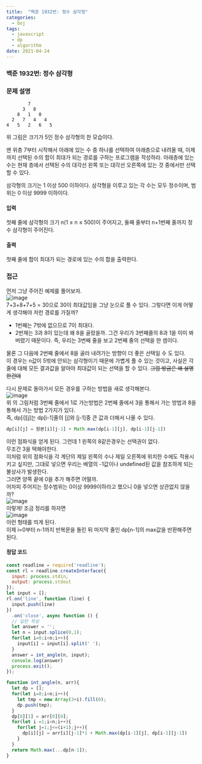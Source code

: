 ```yaml
---
title:  "백준 1932번: 정수 삼각형"
categories: 
  - boj
tags:
  - javascript
  - dp
  - algorithm
date: 2021-04-24
---
```

### 백준 1932번: 정수 삼각형

### 문제 설명 
```
        7
      3   8
    8   1   0
  2   7   4   4
4   5   2   6   5
```   
위 그림은 크기가 5인 정수 삼각형의 한 모습이다.

맨 위층 7부터 시작해서 아래에 있는 수 중 하나를 선택하여 아래층으로 내려올 때, 이제까지 선택된 수의 합이 최대가 되는 경로를 구하는 프로그램을 작성하라. 아래층에 있는 수는 현재 층에서 선택된 수의 대각선 왼쪽 또는 대각선 오른쪽에 있는 것 중에서만 선택할 수 있다.

삼각형의 크기는 1 이상 500 이하이다. 삼각형을 이루고 있는 각 수는 모두 정수이며, 범위는 0 이상 9999 이하이다.

#### 입력
첫째 줄에 삼각형의 크기 n(1 ≤ n ≤ 500)이 주어지고, 둘째 줄부터 n+1번째 줄까지 정수 삼각형이 주어진다.

#### 출력
첫째 줄에 합이 최대가 되는 경로에 있는 수의 합을 출력한다.
### 접근   
먼저 그냥 주어진 예제를 풀어보자.   
![image](https://user-images.githubusercontent.com/49264011/116062892-4d40f880-a6bf-11eb-900b-9bc4cee45cf0.png)   
7+3+8+7+5 = 30으로 30이 최대값임을 그냥 눈으로 풀 수 있다.
그렇다면 이게 어떻게 생각해야 저런 경로를 가질까?
- 1번째는 7밖에 없으므로 7이 최대다.
- 2번재는 3과 8이 있는데 왜 8을 골랐을까. 그건 우리가 3번째줄의 8과 1을 이미 봐버렸기 때문이다.
즉, 우리는 3번째 줄을 보고 2번째 줄의 선택을 한 셈이다.      

물론 그 다음에 2번째 줄에서 8을 골라 내려가는 방향이 더 좋은 선택일 수 도 있다.   
이 경우는 n값이 5밖에 안되는 삼각형이기 때문에 가볍게 풀 수 있는 것이고, 사실은 각 줄에 대해 모든 결과값을 알아야 최대값이 되는 선택을 할 수 있다. ~~그럼 방금은 왜 설명한건데~~   

다시 문제로 돌아가서 모든 경우를 구하는 방법을 새로 생각해본다.   
![image](https://user-images.githubusercontent.com/49264011/116063641-2a631400-a6c0-11eb-9c95-8dd2d8de46e5.png)   
위 의 그림처럼 3번째 줄에서 1로 가는방법은 2번째 줄에서 3을 통해서 가는 방법과 8을 통해서 가는 방법 2가지가 있다.   
즉, dp[i][j]는 dp[i-1]줄의 [j]와 [j-1]중 큰 값과 더해서 나올 수 있다.
```js
dp[i][j] = 원본[i][j-1] + Math.max(dp[i-1][j], dp[i-1][j-1])
```
이런 점화식을 얻게 된다.
그런데 1 왼쪽의 8같은경우는 선택권이 없다.   
무조건 3을 택해야한다.   
이처럼 위의 점화식을 각 계단의 제일 왼쪽의 수나 제일 오른쪽에 위치한 수에도 적용시키고 싶지만, 그대로 넣으면 우리는 배열의 -1값이나 undefined된 값을 참조하게 되는 불상사가 발생한다.   
그러면 양쪽 끝에 0을 추가 해주면 어떨까.   
어차피 주어지는 정수범위는 0이상 9999이하라고 했으니 0을 넣으면 상관없지 않을까?   
![image](https://user-images.githubusercontent.com/49264011/116064470-0227e500-a6c1-11eb-9e52-1e401be9011b.png)   
이렇게!
조금 정리를 하자면   
![image](https://user-images.githubusercontent.com/49264011/116064793-503ce880-a6c1-11eb-8cf3-aafa89f9fcb2.png)   
이런 형태를 띄게 된다.   
이제 i=0부터 n-1까지 반복문을 돌린 뒤 마지막 줄인 dp[n-1]의 max값을 반환해주면된다.




#### 정답 코드
```js
const readline = require('readline');
const rl = readline.createInterface({
  input: process.stdin,
  output: process.stdout
});
let input = [];
rl.on('line', function (line) {
  input.push(line)
})
  .on('close', async function () {
  // 답안 작성
  let answer = '';
  let n = input.splice(0,1);
  for(let i=0;i<n;i++){
    input[i] = input[i].split(' ');
  } 
  answer = int_angle(n, input);
  console.log(answer)
  process.exit();
});

function int_angle(n, arr){
  let dp = [];
  for(let i=0;i<n;i++){
    let tmp = new Array(3+i).fill(0);
    dp.push(tmp);
  }
  dp[0][1] = arr[0][0];
  for(let i =1;i<n;i++){
    for(let j=1;j<=(i+1);j++){
      dp[i][j] = arr[i][j-1]*1 + Math.max(dp[i-1][j], dp[i-1][j-1])
    }
  }  
  return Math.max(...dp[n-1]);
}
```